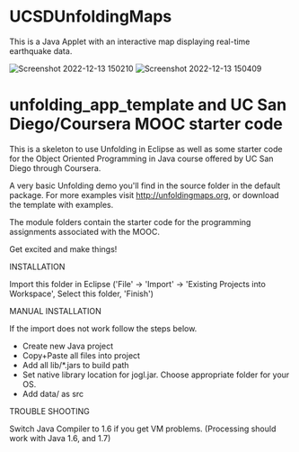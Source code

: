 UCSDUnfoldingMaps
==================================================================

This is a Java Applet with an interactive map displaying real-time earthquake data.


![Screenshot 2022-12-13 150210](https://user-images.githubusercontent.com/120404490/207355389-d1a1433e-d27a-457d-9a16-4da339de5703.png)
![Screenshot 2022-12-13 150409](https://user-images.githubusercontent.com/120404490/207355407-6a1ea6ee-4896-46c1-bdc0-a222e8858d69.png)

unfolding_app_template and UC San Diego/Coursera MOOC starter code
==================================================================


This is a skeleton to use Unfolding in Eclipse as well as some starter
code for the Object Oriented Programming in Java course offered by 
UC San Diego through Coursera.

A very basic Unfolding demo you'll find in the source folder in the default package. 
For more examples visit http://unfoldingmaps.org, or download the template with
examples.

The module folders contain the starter code for the programming assignments
associated with the MOOC.

Get excited and make things!


INSTALLATION

Import this folder in Eclipse ('File' -> 'Import' -> 'Existing Projects into
Workspace', Select this folder, 'Finish')


MANUAL INSTALLATION

If the import does not work follow the steps below.

- Create new Java project
- Copy+Paste all files into project
- Add all lib/*.jars to build path
- Set native library location for jogl.jar. Choose appropriate folder for your OS.
- Add data/ as src


TROUBLE SHOOTING

Switch Java Compiler to 1.6 if you get VM problems. (Processing should work with Java 1.6, and 1.7)


